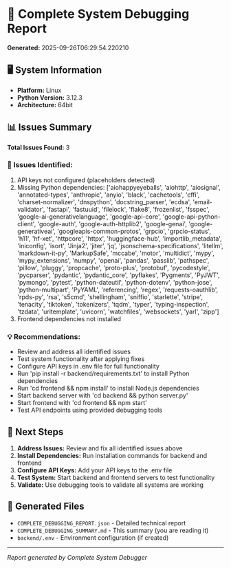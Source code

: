 # 🔧 Complete System Debugging Report

**Generated:** 2025-09-26T06:29:54.220210

## 🖥️ System Information
- **Platform:** Linux
- **Python Version:** 3.12.3
- **Architecture:** 64bit

## 📊 Issues Summary
**Total Issues Found:** 3

### 🚨 Issues Identified:
1. API keys not configured (placeholders detected)
2. Missing Python dependencies: ['aiohappyeyeballs', 'aiohttp', 'aiosignal', 'annotated-types', 'anthropic', 'anyio', 'black', 'cachetools', 'cffi', 'charset-normalizer', 'dnspython', 'docstring_parser', 'ecdsa', 'email-validator', 'fastapi', 'fastuuid', 'filelock', 'flake8', 'frozenlist', 'fsspec', 'google-ai-generativelanguage', 'google-api-core', 'google-api-python-client', 'google-auth', 'google-auth-httplib2', 'google-genai', 'google-generativeai', 'googleapis-common-protos', 'grpcio', 'grpcio-status', 'h11', 'hf-xet', 'httpcore', 'httpx', 'huggingface-hub', 'importlib_metadata', 'iniconfig', 'isort', 'Jinja2', 'jiter', 'jq', 'jsonschema-specifications', 'litellm', 'markdown-it-py', 'MarkupSafe', 'mccabe', 'motor', 'multidict', 'mypy', 'mypy_extensions', 'numpy', 'openai', 'pandas', 'passlib', 'pathspec', 'pillow', 'pluggy', 'propcache', 'proto-plus', 'protobuf', 'pycodestyle', 'pycparser', 'pydantic', 'pydantic_core', 'pyflakes', 'Pygments', 'PyJWT', 'pymongo', 'pytest', 'python-dateutil', 'python-dotenv', 'python-jose', 'python-multipart', 'PyYAML', 'referencing', 'regex', 'requests-oauthlib', 'rpds-py', 'rsa', 's5cmd', 'shellingham', 'sniffio', 'starlette', 'stripe', 'tenacity', 'tiktoken', 'tokenizers', 'tqdm', 'typer', 'typing-inspection', 'tzdata', 'uritemplate', 'uvicorn', 'watchfiles', 'websockets', 'yarl', 'zipp']
3. Frontend dependencies not installed

### 💡 Recommendations:
- Review and address all identified issues
- Test system functionality after applying fixes
- Configure API keys in .env file for full functionality
- Run 'pip install -r backend/requirements.txt' to install Python dependencies
- Run 'cd frontend && npm install' to install Node.js dependencies
- Start backend server with 'cd backend && python server.py'
- Start frontend with 'cd frontend && npm start'
- Test API endpoints using provided debugging tools

## 🚀 Next Steps

1. **Address Issues:** Review and fix all identified issues above
2. **Install Dependencies:** Run installation commands for backend and frontend
3. **Configure API Keys:** Add your API keys to the .env file
4. **Test System:** Start backend and frontend servers to test functionality
5. **Validate:** Use debugging tools to validate all systems are working

## 📁 Generated Files

- `COMPLETE_DEBUGGING_REPORT.json` - Detailed technical report
- `COMPLETE_DEBUGGING_SUMMARY.md` - This summary (you are reading it)
- `backend/.env` - Environment configuration (if created)

---
*Report generated by Complete System Debugger*
